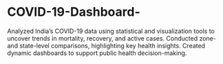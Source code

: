 # COVID-19-Dashboard-
Analyzed India’s COVID-19 data using statistical and visualization tools to uncover trends in mortality, recovery, and active cases. Conducted zone- and state-level comparisons, highlighting key health insights. Created dynamic dashboards to support public health decision-making.
